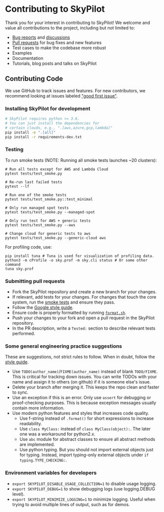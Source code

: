 # Contributing to SkyPilot

Thank you for your interest in contributing to SkyPilot! We welcome and value 
all contributions to the project, including but not limited to: 

* [Bug reports](https://github.com/skypilot-org/skypilot/issues) and [discussions](https://github.com/skypilot-org/skypilot/discussions)
* [Pull requests](https://github.com/skypilot-org/skypilot/pulls) for bug fixes and new features
* Test cases to make the codebase more robust
* Examples
* Documentation
* Tutorials, blog posts and talks on SkyPilot

## Contributing Code

We use GitHub to track issues and features. For new contributors, we recommend looking at issues labeled ["good first issue"](https://github.com/sky-proj/sky/issues?q=is%3Aopen+is%3Aissue+label%3A%22good+first+issue%22+).

### Installing SkyPilot for development
```bash
# SkyPilot requires python >= 3.6.
# You can just install the dependencies for
# certain clouds, e.g., ".[aws,azure,gcp,lambda]"
pip install -e ".[all]"
pip install -r requirements-dev.txt
```

### Testing
To run smoke tests (NOTE: Running all smoke tests launches ~20 clusters):
```
# Run all tests except for AWS and Lambda Cloud
pytest tests/test_smoke.py

# Re-run last failed tests
pytest --lf

# Run one of the smoke tests
pytest tests/test_smoke.py::test_minimal

# Only run managed spot tests
pytest tests/test_smoke.py --managed-spot

# Only run test for AWS + generic tests
pytest tests/test_smoke.py --aws

# Change cloud for generic tests to aws
pytest tests/test_smoke.py --generic-cloud aws
```

For profiling code, use:
```
pip install tuna # Tuna is used for visualization of profiling data.
python3 -m cProfile -o sky.prof -m sky.cli status # Or some other command
tuna sky.prof
```

### Submitting pull requests
- Fork the SkyPilot repository and create a new branch for your changes.
- If relevant, add tests for your changes. For changes that touch the core system, run the [smoke tests](#testing) and ensure they pass.
- Follow the [Google style guide](https://google.github.io/styleguide/pyguide.html).
- Ensure code is properly formatted by running [`format.sh`](./format.sh).
- Push your changes to your fork and open a pull request in the SkyPilot repository.
- In the PR description, write a `Tested:` section to describe relevant tests performed.

### Some general engineering practice suggestions

These are suggestions, not strict rules to follow. When in doubt, follow the [style guide](https://google.github.io/styleguide/pyguide.html).

* Use `TODO(author_name)`/`FIXME(author_name)` instead of blank `TODO/FIXME`. This is critical for tracking down issues. You can write TODOs with your name and assign it to others (on github) if it is someone else's issue.
* Delete your branch after merging it. This keeps the repo clean and faster to sync.
* Use an exception if this is an error. Only use `assert` for debugging or proof-checking purposes. This is because exception messages usually contain more information.
* Use modern python features and styles that increases code quality.
  * Use f-string instead of `.format()` for short expressions to increase readability.
  * Use `class MyClass:` instead of `class MyClass(object):`. The later one was a workaround for python2.x.
  * Use `abc` module for abstract classes to ensure all abstract methods are implemented.
  * Use python typing. But you should not import external objects just for typing. Instead, import typing-only external objects under `if typing.TYPE_CHECKING:`.

### Environment variables for developers
- `export SKYPILOT_DISABLE_USAGE_COLLECTION=1` to disable usage logging.
- `export SKYPILOT_DEBUG=1` to show debugging logs (use logging.DEBUG level).
- `export SKYPILOT_MINIMIZE_LOGGING=1` to minimize logging. Useful when trying to avoid multiple lines of output, such as for demos.
